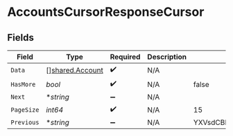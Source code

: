 # AccountsCursorResponseCursor


## Fields

| Field                                                     | Type                                                      | Required                                                  | Description                                               | Example                                                   |
| --------------------------------------------------------- | --------------------------------------------------------- | --------------------------------------------------------- | --------------------------------------------------------- | --------------------------------------------------------- |
| `Data`                                                    | [][shared.Account](../../../pkg/models/shared/account.md) | :heavy_check_mark:                                        | N/A                                                       |                                                           |
| `HasMore`                                                 | *bool*                                                    | :heavy_check_mark:                                        | N/A                                                       | false                                                     |
| `Next`                                                    | **string*                                                 | :heavy_minus_sign:                                        | N/A                                                       |                                                           |
| `PageSize`                                                | *int64*                                                   | :heavy_check_mark:                                        | N/A                                                       | 15                                                        |
| `Previous`                                                | **string*                                                 | :heavy_minus_sign:                                        | N/A                                                       | YXVsdCBhbmQgYSBtYXhpbXVtIG1heF9yZXN1bHRzLol=              |